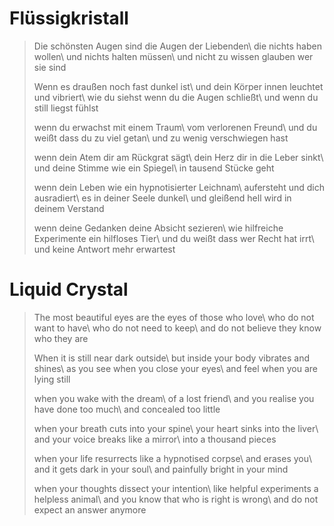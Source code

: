 Flüssigkristall
===============

> Die schönsten Augen sind die Augen der Liebenden\\
> die nichts haben wollen\\
> und nichts halten müssen\\
> und nicht zu wissen glauben wer sie sind
>
> Wenn es draußen noch fast dunkel ist\\
> und dein Körper innen leuchtet und vibriert\\
> wie du siehst wenn du die Augen schließt\\
> und wenn du still liegst fühlst
>
> wenn du erwachst mit einem Traum\\
> vom verlorenen Freund\\
> und du weißt dass du zu viel getan\\
> und zu wenig verschwiegen hast
>
> wenn dein Atem dir am Rückgrat sägt\\
> dein Herz dir in die Leber sinkt\\
> und deine Stimme wie ein Spiegel\\
> in tausend Stücke geht
>
> wenn dein Leben wie ein hypnotisierter Leichnam\\
> aufersteht und dich ausradiert\\
> es in deiner Seele dunkel\\
> und gleißend hell wird in deinem Verstand
>
> wenn deine Gedanken deine Absicht sezieren\\
> wie hilfreiche Experimente ein hilfloses Tier\\
> und du weißt dass wer Recht hat irrt\\
> und keine Antwort mehr erwartest

Liquid Crystal
==============

> The most beautiful eyes are the eyes of those who love\\
> who do not want to have\\
> who do not need to keep\\
> and do not believe they know who they are
>
> When it is still near dark outside\\
> but inside your body vibrates and shines\\
> as you see when you close your eyes\\
> and feel when you are lying still
>
> when you wake with the dream\\
> of a lost friend\\
> and you realise you have done too much\\
> and concealed too little
>
> when your breath cuts into your spine\\
> your heart sinks into the liver\\
> and your voice breaks like a mirror\\
> into a thousand pieces
>
> when your life resurrects like a hypnotised corpse\\
> and erases you\\
> and it gets dark in your soul\\
> and painfully bright in your mind
>
> when your thoughts dissect your intention\\
> like helpful experiments a helpless animal\\
> and you know that who is right is wrong\\
> and do not expect an answer anymore
